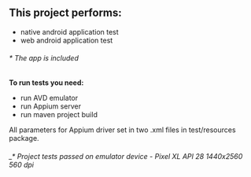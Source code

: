 ## This project performs:
- native android application test
- web android application test

###### _* The app is included_

**To run tests you need:**
- run AVD emulator
- run Appium server
- run maven project build

All parameters for Appium driver set in two .xml files in test/resources package.

###### _* Project tests passed on emulator device - Pixel XL API 28 1440x2560 560 dpi